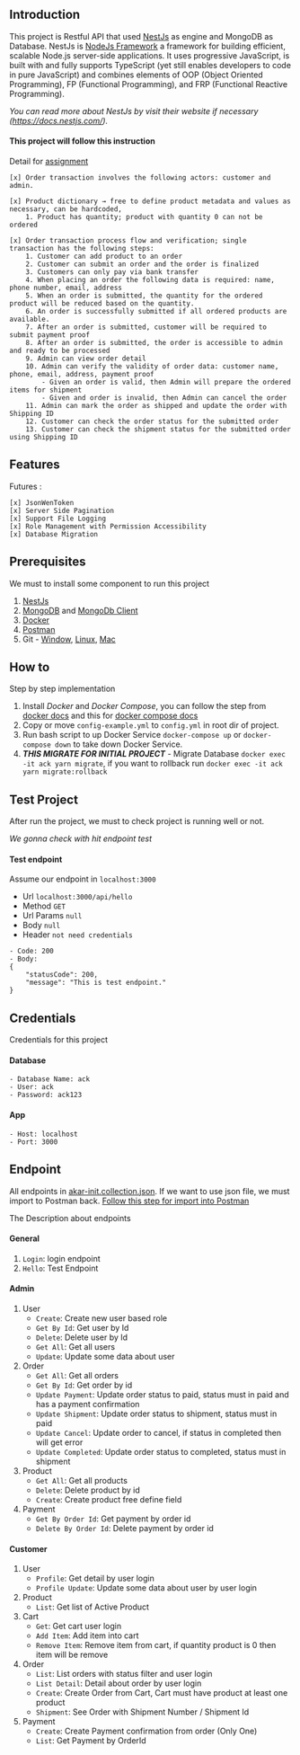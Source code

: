 ## Introduction
This project is Restful API that used [NestJs](https://docs.nestjs.com/) as engine and MongoDB as Database. NestJs is [NodeJs Framework](https://nodejs.org/en/) a framework for building efficient, scalable Node.js server-side applications. It uses progressive JavaScript, is built with and fully supports TypeScript (yet still enables developers to code in pure JavaScript) and combines elements of OOP (Object Oriented Programming), FP (Functional Programming), and FRP (Functional Reactive Programming). <br>

*You can read more about NestJs by visit their website if necessary (https://docs.nestjs.com/).*

#### This project will follow this instruction
Detail for [assignment](assignment.docx)
```
[x]	Order transaction involves the following actors: customer and admin.

[x]	Product dictionary → free to define product metadata and values as necessary, can be hardcoded,
	1. Product has quantity; product with quantity 0 can not be ordered

[x]	Order transaction process flow and verification; single transaction has the following steps:
	1. Customer can add product to an order
	2. Customer can submit an order and the order is finalized
	3. Customers can only pay via bank transfer
	4. When placing an order the following data is required: name, phone number, email, address
	5. When an order is submitted, the quantity for the ordered product will be reduced based on the quantity.
	6. An order is successfully submitted if all ordered products are available.
	7. After an order is submitted, customer will be required to submit payment proof
	8. After an order is submitted, the order is accessible to admin and ready to be processed
	9. Admin can view order detail
	10.	Admin can verify the validity of order data: customer name, phone, email, address, payment proof
		- Given an order is valid, then Admin will prepare the ordered items for shipment
		- Given and order is invalid, then Admin can cancel the order
	11. Admin can mark the order as shipped and update the order with Shipping ID
	12.	Customer can check the order status for the submitted order
	13. Customer can check the shipment status for the submitted order using Shipping ID
```

## Features
Futures :
```
[x] JsonWenToken
[x] Server Side Pagination
[x] Support File Logging
[x] Role Management with Permission Accessibility
[x] Database Migration
```
## Prerequisites
We must to install some component to run this project
1. [NestJs](https://docs.nestjs.com/)
2. [MongoDB](https://docs.mongodb.com/) and [MongoDb Client](https://robomongo.org/)
3. [Docker](https://docs.docker.com/)
4. [Postman](https://www.postman.com/)
5. Git - [Window](https://git-scm.com/downloads), [Linux](https://git-scm.com/download/linux), [Mac](https://www.atlassian.com/git/tutorials/install-git)


## How to
Step by step implementation
1. Install *Docker* and *Docker Compose*, you can follow the step from [docker docs](https://docs.docker.com/get-docker/) and this for [docker compose docs](https://docs.docker.com/compose/install/)
2. Copy or move `config-example.yml` to `config.yml` in root dir of project.
3. Run bash script to up Docker Service `docker-compose up` or `docker-compose down` to take down Docker Service.
4.  _**THIS MIGRATE FOR INITIAL PROJECT**_ - Migrate Database `docker exec -it ack yarn migrate`, if you want to rollback run `docker exec -it ack yarn migrate:rollback`

## Test Project
After run the project, we must to check project is running well or not. 

*We gonna check with hit endpoint test*

#### Test endpoint
Assume our endpoint in `localhost:3000`
- Url `localhost:3000/api/hello`
- Method `GET`
- Url Params `null`
- Body `null`
- Header `not need credentials`
```
- Code: 200
- Body: 
{
	"statusCode": 200,
	"message": "This is test endpoint."
}
```

## Credentials
Credentials for this project
#### Database
```
- Database Name: ack
- User: ack
- Password: ack123
```
#### App
```
- Host: localhost
- Port: 3000
```
## Endpoint
All endpoints in [akar-init.collection.json](akar-init.collection.json). If we want to use json file, we must import to Postman back. [Follow this step for import into Postman](https://learning.postman.com/docs/getting-started/importing-and-exporting-data/)

The Description about endpoints
#### General
1. `Login`: login endpoint
2. `Hello`: Test Endpoint
#### Admin
1. User
	- `Create`: Create new user based role
	- `Get By Id`: Get user by Id
	- `Delete`: Delete user by Id
	- `Get All`: Get all users
	- `Update`: Update some data about user
2. Order
	- `Get All`: Get all orders
	- `Get By Id`: Get order by id
	- `Update Payment`: Update order status to paid, status must in paid and has a payment confirmation
	- `Update Shipment`: Update order status to shipment, status must in paid
	- `Update Cancel`: Update order to cancel, if status in completed then will get error
	- `Update Completed`: Update order status to completed, status must in shipment
3. Product
	- `Get All`: Get all products
	- `Delete`: Delete product by id
	- `Create`: Create product free define field
4. Payment
	- `Get By Order Id`: Get payment by order id
	- `Delete By Order Id`: Delete payment by order id

#### Customer
1. User
	- `Profile`: Get detail by user login
	- `Profile Update`: Update some data about user by user login
2. Product
	- `List`: Get list of Active Product
3. Cart
	- `Get`: Get cart user login
	- `Add Item`: Add item into cart
	- `Remove Item`: Remove item from cart, if quantity product is 0 then item will be remove
4. Order
	- `List`: List orders with status filter and user login
	- `List Detail`: Detail about order by user login
	- `Create`: Create Order from Cart, Cart must have product at least one product
	- `Shipment`: See Order with Shipment Number / Shipment Id
5. Payment 
	- `Create`: Create Payment confirmation from order (Only One)
	- `List`: Get Payment by OrderId
